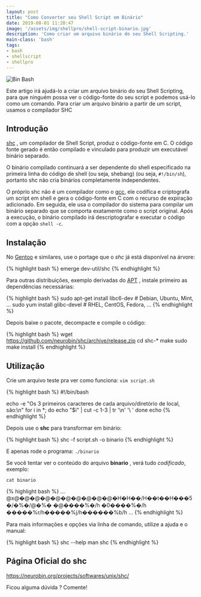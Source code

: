 ```yaml
---
layout: post
title: "Como Converter seu Shell Script em Binário"
date: 2019-08-01 11:20:47
image: '/assets/img/shellpro/shell-script-binario.jpg'
description: 'Como criar um arquivo binário do seu Shell Scripting.'
main-class: 'bash'
tags:
- bash
- shellscript
- shellpro
---
```


![Bin Bash](http://localhost/1/terminalroottv.github.io/assets/img/shellpro/shell-script-binario.jpg)

Este artigo irá ajudá-lo a criar um arquivo binário do seu Shell Scripting, para que ninguém possa ver o código-fonte do seu script e podemos usá-lo como um comando. Para criar um arquivo binário a partir de um script, usamos o compilador SHC

## Introdução

[shc](https://neurobin.org/projects/softwares/unix/shc/) , um compilador de Shell Script, produz o código-fonte em C. O código fonte gerado é então compilado e vinculado para produzir um executável binário separado.

O binário compilado continuará a ser dependente do shell especificado na primeira linha do código de shell (ou seja, shebang) (ou seja, `#!/bin/sh`), portanto shc não cria binários completamente independentes.

O próprio shc não é um compilador como o [gcc](https://gcc.gnu.org/), ele codifica e criptografa um script em shell e gera o código-fonte em C com o recurso de expiração adicionado. Em seguida, ele usa o compilador do sistema para compilar um binário separado que se comporta exatamente como o script original. Após a execução, o binário compilado irá descriptografar e executar o código com a opção `shell -c`.

## Instalação

No [Gentoo](http://cse.google.com.br/cse?cx=004473188612396442360:qs2ekmnkweq&q=Gentoo) e similares, use o portage que o *shc* já está disponível na árvore:

{% highlight bash %}
emerge dev-util/shc
{% endhighlight %}

Para outras distribuições, exemplo derivadas do [APT](https://www.debian.org/doc/manuals/apt-howto/index.pt-br.html) , instale primeiro as dependências necessárias:

{% highlight bash %}
sudo apt-get install libc6-dev # Debian, Ubuntu, Mint, ...
sudo yum install glibc-devel # RHEL, CentOS, Fedora, ...
{% endhighlight %}

Depois baixe o pacote, decompacte e compile o código:

{% highlight bash %}
wget https://github.com/neurobin/shc/archive/release.zip
cd shc-*
make
sudo make install
{% endhighlight %}

## Utilização

<script async src="https://pagead2.googlesyndication.com/pagead/js/adsbygoogle.js"></script>
<!-- Informat -->
<ins class="adsbygoogle"
     style="display:block"
     data-ad-client="ca-pub-2838251107855362"
     data-ad-slot="2327980059"
     data-ad-format="auto"
     data-full-width-responsive="true"></ins>
<script>
(adsbygoogle = window.adsbygoogle || []).push({});
</script>

Crie um arquivo teste pra ver como funciona: `vim script.sh`

{% highlight bash %}
#!/bin/bash

echo -e "Os 3 primeiros caracteres de cada arquivo/diretório de local, são:\n"
for i in *; do
	echo "$i" | cut -c 1-3 | tr '\n' '\ '
done
echo
{% endhighlight %}

Depois use o **shc** para transformar em binário:

{% highlight bash %}
shc -f script.sh -o binario
{% endhighlight %}

E apenas rode o programa: `./binario`

Se você tentar ver o conteúdo do arquivo **binario** , verá tudo *codificado*, exemplo:

`cat binario`

{% highlight bash %}
...
@x@�@�@�@�@�@�@�@�@�@�H�H��/H��t��H���5�/�%�/@�%�
�@����%�/h
          �0����%�/h
�����%r/h�����%j/h������%b/h
...
{% endhighlight %}

Para mais informações e opções via linha de comando, utilize a ajuda e o manual:

{% highlight bash %}
shc --help
man shc
{% endhighlight %}

## Página Oficial do shc
<https://neurobin.org/projects/softwares/unix/shc/>

Ficou alguma dúvida ? Comente!    
